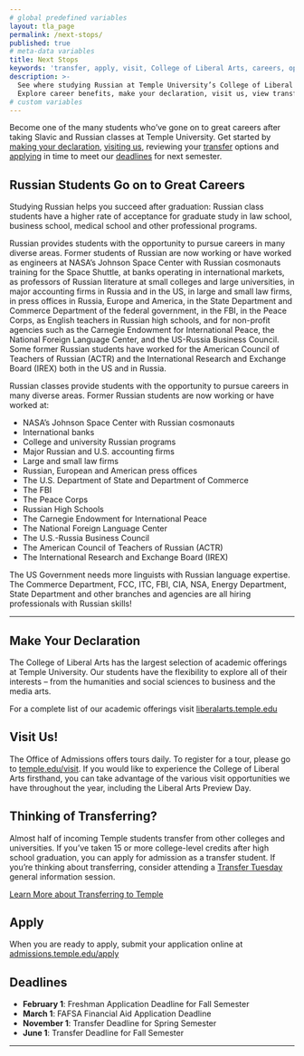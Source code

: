 ```yaml
---
# global predefined variables
layout: tla_page
permalink: /next-stops/
published: true
# meta-data variables
title: Next Stops
keywords: 'transfer, apply, visit, College of Liberal Arts, careers, opprrtunity to intern'
description: >-  
  See where studying Russian at Temple University’s College of Liberal arts can take you!
  Explore career benefits, make your declaration, visit us, view transfer options and deadlines, and apply!
# custom variables
---
```

Become one of the many students who’ve gone on to great careers after taking Slavic and Russian classes at Temple University. Get started by [making your declaration](#make-your-declaration), [visiting us](#visit-us), reviewing your [transfer](#thinking-of-transferring) options and [applying](#apply) in time to meet our [deadlines](#deadlines) for next semester.

## Russian Students Go on to Great Careers
Studying Russian helps you succeed after graduation: Russian class students have a higher rate of acceptance for graduate study in law school, business school, medical school and other professional programs.

Russian provides students with the opportunity to pursue careers in many diverse areas. Former students of Russian are now working or have worked as engineers at NASA’s Johnson Space Center with Russian cosmonauts training for the Space Shuttle, at banks operating in international markets, as professors of Russian literature at small colleges and large universities, in major accounting firms in Russia and in the US, in large and small law firms, in press offices in Russia, Europe and America, in the State Department and Commerce Department of the federal government, in the FBI, in the Peace Corps, as English teachers in Russian high schools, and for non-profit agencies such as the Carnegie Endowment for International Peace, the National Foreign Language Center, and the US-Russia Business Council. Some former Russian students have worked for the American Council of Teachers of Russian (ACTR) and the International Research and Exchange Board (IREX) both in the US and in Russia.

Russian classes provide students with the opportunity to pursue careers in many diverse areas. Former Russian students are now working or have worked at:
- NASA’s Johnson Space Center with Russian cosmonauts
- International banks
- College and university Russian programs
- Major Russian and U.S. accounting firms
- Large and small law firms
- Russian, European and American press offices
- The U.S. Department of State and Department of Commerce
- The FBI
- The Peace Corps
- Russian High Schools
- The Carnegie Endowment for International Peace
- The National Foreign Language Center
- The U.S.-Russia Business Council
- The American Council of Teachers of Russian (ACTR)
- The International Research and Exchange Board (IREX)

The US Government needs more linguists with Russian language expertise. The Commerce Department, FCC, ITC, FBI, CIA, NSA, Energy Department, State Department and other branches and agencies are all hiring professionals with Russian skills!

___

## Make Your Declaration
The College of Liberal Arts has the largest selection of academic offerings at Temple University. Our students have the flexibility to explore all of their interests – from the humanities and social sciences to business and the media arts.

For a complete list of our academic offerings visit [liberalarts.temple.edu](http://liberalarts.temple.edu)

## Visit Us!
The Office of Admissions offers tours daily. To register for a tour, please go to [temple.edu/visit](http://admissions.temple.edu/visit). If you would like to experience the College of Liberal Arts firsthand, you can take advantage of the various visit opportunities we have throughout the year, including the Liberal Arts Preview Day.

## Thinking of Transferring?
Almost half of incoming Temple students transfer from other colleges and universities. If you’ve taken 15 or more college-level credits after high school graduation, you can apply for admission as a transfer student. If you’re thinking about transferring, consider attending a [Transfer Tuesday](http://admissions.temple.edu/visit/transfer-tuesday) general information session.

[Learn More about Transferring to Temple](http://admissions.temple.edu/visit/transfer-tuesday)

## Apply
When you are ready to apply, submit your application online at [admissions.temple.edu/apply](http://admissions.temple.edu/apply)

## Deadlines

- **February 1**: Freshman Application Deadline for Fall Semester
- **March 1**: FAFSA Financial Aid Application Deadline
- **November 1**: Transfer Deadline for Spring Semester
- **June 1**: Transfer Deadline for Fall Semester

___

<script type="text/javascript" src="https://form.jotform.com/jsform/82124163988160"></script>
